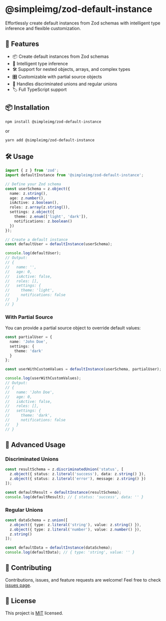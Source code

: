 # @simpleimg/zod-default-instance

Effortlessly create default instances from Zod schemas with intelligent type inference and flexible customization.

## 🚀 Features

- 📦 Create default instances from Zod schemas
- 🧠 Intelligent type inference
- 🛠 Support for nested objects, arrays, and complex types
- 🎛 Customizable with partial source objects
- 🔄 Handles discriminated unions and regular unions
- 🏷 Full TypeScript support

## 📦 Installation

```bash
npm install @simpleimg/zod-default-instance
```

or

```bash
yarn add @simpleimg/zod-default-instance
```

## 🛠 Usage

```typescript
import { z } from 'zod';
import defaultInstance from '@simpleimg/zod-default-instance';

// Define your Zod schema
const userSchema = z.object({
  name: z.string(),
  age: z.number(),
  isActive: z.boolean(),
  roles: z.array(z.string()),
  settings: z.object({
    theme: z.enum(['light', 'dark']),
    notifications: z.boolean()
  })
});

// Create a default instance
const defaultUser = defaultInstance(userSchema);

console.log(defaultUser);
// Output:
// {
//   name: '',
//   age: 0,
//   isActive: false,
//   roles: [],
//   settings: {
//     theme: 'light',
//     notifications: false
//   }
// }
```

### With Partial Source

You can provide a partial source object to override default values:

```typescript
const partialUser = {
  name: 'John Doe',
  settings: {
    theme: 'dark'
  }
};

const userWithCustomValues = defaultInstance(userSchema, partialUser);

console.log(userWithCustomValues);
// Output:
// {
//   name: 'John Doe',
//   age: 0,
//   isActive: false,
//   roles: [],
//   settings: {
//     theme: 'dark',
//     notifications: false
//   }
// }
```

## 🧩 Advanced Usage

### Discriminated Unions

```typescript
const resultSchema = z.discriminatedUnion('status', [
  z.object({ status: z.literal('success'), data: z.string() }),
  z.object({ status: z.literal('error'), message: z.string() })
]);

const defaultResult = defaultInstance(resultSchema);
console.log(defaultResult); // { status: 'success', data: '' }
```

### Regular Unions

```typescript
const dataSchema = z.union([
  z.object({ type: z.literal('string'), value: z.string() }),
  z.object({ type: z.literal('number'), value: z.number() }),
  z.string()
]);

const defaultData = defaultInstance(dataSchema);
console.log(defaultData); // { type: 'string', value: '' }
```

## 🤝 Contributing

Contributions, issues, and feature requests are welcome! Feel free to check [issues page](https://github.com/yourusername/zod-default-instance/issues).

## 📄 License

This project is [MIT](https://opensource.org/licenses/MIT) licensed.